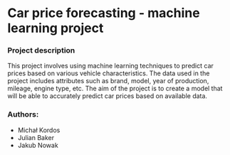 # Car price forecasting - machine learning project

### Project description 
This project involves using machine learning techniques to predict car prices based on various vehicle characteristics. The data used in the project includes attributes such as brand, model, year of production, mileage, engine type, etc. The aim of the project is to create a model that will be able to accurately predict car prices based on available data. 

  

### Authors: 
* Michał Kordos 
* Julian Baker 
* Jakub Nowak 
